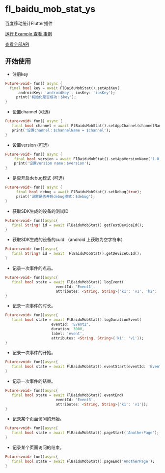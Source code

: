 # fl_baidu_mob_stat_ys

百度移动统计Flutter插件

[运行 Example 查看 事例](https://github.com/Wayaer/fl_baidu_mob_stat/tree/main/example)

[查看全部API](https://github.com/Wayaer/fl_baidu_mob_stat/blob/main/lib/fl_baidu_mob_stat.dart)

## 开始使用

- 注册key
```dart
Future<void> fun() async {
  final bool key = await FlBaiduMobStat().setApiKey(
      androidKey: 'androidKey', iosKey: 'iosKey');
     print('初始化是否成功：$key');
}

```

- 设置channel (可选)
```dart
Future<void> fun() async {
   final bool channel = await FlBaiduMobStat().setAppChannel(channelName);
   print('设置channel：$channelName = $channel');
}

```

- 设置version (可选)
```dart
Future<void> fun() async {
    final bool version = await FlBaiduMobStat().setAppVersionName('1.0.0');
    print('设置version name：$version');
}

```
- 是否开启debug模式 (可选)
```dart
Future<void> fun() async {
     final bool debug = await FlBaiduMobStat().setDebug(true);
     print('设置是否开启debug模式：$debug');
}

```

- 获取SDK生成的设备的测试ID
```dart
Future<void> fun()async{
   final String? id = await FlBaiduMobStat().getTestDeviceId();
}
```

- 获取SDK生成的设备的cuId  （android 上获取为空字符串）
```dart
Future<void> fun()async{
   final String? id = await  FlBaiduMobStat().getDeviceCuId();
}
```

- 记录一次事件的点击。
```dart
Future<void> fun()async{
   final bool state = await FlBaiduMobStat().logEvent(
                       eventId: 'Event1',
                       attributes: <String, String>{'k1': 'v1', 'k2': 'v2'});
}
```

- 记录一次事件的时长。
```dart
Future<void> fun()async{
   final bool state = await FlBaiduMobStat().logDurationEvent(
                     eventId: 'Event2',
                     duration: 3000,
                     label: 'event',
                     attributes: <String, String>{'k1': 'v1'});
}
```

- 记录一次事件的开始。
```dart
Future<void> fun()async{
   final bool state = await FlBaiduMobStat().eventStart(eventId: 'Event3');
}
```

- 记录一次事件的结束。
```dart
Future<void> fun()async{
   final bool state = await FlBaiduMobStat().eventEnd(
                       eventId: 'Event3',
                       attributes: <String, String>{'k1': 'v1'});
}
```

- 记录某个页面访问的开始。
```dart
Future<void> fun()async{
   final bool state = await FlBaiduMobStat().pageStart('AnotherPage');
}
```

- 记录某个页面访问的结束。
```dart
Future<void> fun()async{
   final bool state = await FlBaiduMobStat().pageEnd('AnotherPage');
}
```